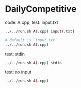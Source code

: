 # DailyCompetitive

code: A.cpp, test: input.txt

```bash
../../run.sh A(.cpp) input(.txt)

# default is `input.txt`
../../run.sh A(.cpp)
```

test: stdin

```bash
../../run.sh A(.cpp) stdin
```

test: no input

```bash
../../run.sh A(.cpp)
```